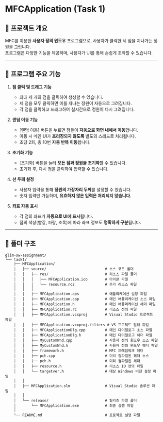 # MFCApplication (Task 1)

## 📑 프로젝트 개요
MFC를 이용한 **사용자 정의 윈도우** 프로그램으로, 사용자가 클릭한 세 점을 지나가는 정원을 그립니다.  
프로그램은 다양한 기능을 제공하며, 사용자가 UI를 통해 손쉽게 조작할 수 있습니다.

---

## 🚀 **프로그램 주요 기능**
1. **점 클릭 및 드래그 기능**
    - 최대 세 개의 점을 클릭하여 생성할 수 있습니다.
    - 세 점을 모두 클릭하면 이를 지나는 정원이 자동으로 그려집니다.
    - 각 점을 클릭하고 드래그하여 실시간으로 정원이 다시 그려집니다.

2. **랜덤 이동 기능**
    - [랜덤 이동] 버튼을 누르면 점들이 **자동으로 화면 내에서 이동**합니다.
    - 이동 시 메인 UI가 **프리징되지 않도록** 별도의 스레드로 처리됩니다.
    - 초당 2회, 총 10번 **자동 반복 이동**합니다.

3. **초기화 기능**
    - [초기화] 버튼을 눌러 **모든 점과 정원을 초기화**할 수 있습니다.
    - 초기화 후, 다시 점을 클릭하여 입력할 수 있습니다.

4. **선 두께 설정**
    - 사용자 입력을 통해 **정원의 가장자리 두께**를 설정할 수 있습니다.
    - 숫자 입력만 가능하며, **유효하지 않은 입력은 처리되지 않습니다**.

5. **좌표 자동 표시**
    - 각 점의 좌표가 **자동으로 UI에 표시**됩니다.
    - 점의 색상(빨강, 파랑, 초록)에 따라 좌표 정보도 **명확하게 구분**됩니다.

---

## 📂 **폴더 구조**
```plaintext
glim-sw-assignment/
└── task1/
    ├── MFCApplication/
    │   ├── source/                           # 소스 코드 폴더
    │   │   ├── res/                          # 리소스 파일 폴더
    │   │   │   ├── MFCApplication.ico        # 아이콘 파일
    │   │   │   └── resource.rc2              # 추가 리소스 파일
    │   │   │
    │   │   ├── MFCApplication.aps            # 애플리케이션 설정 파일
    │   │   ├── MFCApplication.cpp            # 메인 애플리케이션 소스 파일
    │   │   ├── MFCApplication.h              # 메인 애플리케이션 헤더 파일
    │   │   ├── MFCApplication.rc             # 리소스 정의 파일
    │   │   ├── MFCApplication.vcxproj        # Visual Studio 프로젝트 파일
    │   │   ├── MFCApplication.vcxproj.filters # VS 프로젝트 필터 파일
    │   │   ├── MFCApplicationDlg.cpp         # 메인 다이얼로그 소스 파일
    │   │   ├── MFCApplicationDlg.h           # 메인 다이얼로그 헤더 파일
    │   │   ├── MyCustomWnd.cpp               # 사용자 정의 윈도우 소스 파일
    │   │   ├── MyCustomWnd.h                 # 사용자 정의 윈도우 헤더 파일
    │   │   ├── framework.h                   # MFC 프레임워크 헤더
    │   │   ├── pch.cpp                       # 미리 컴파일된 헤더 소스
    │   │   ├── pch.h                         # 미리 컴파일된 헤더
    │   │   ├── resource.h                    # 리소스 ID 정의 파일
    │   │   └── targetver.h                   # 대상 Windows 버전 설정 파일
    │   │
    │   ├── MFCApplication.sln                # Visual Studio 솔루션 파일
    │   │
    │   └── release/                          # 릴리즈 파일 폴더
    │       └── MFCApplication.exe            # 최종 실행 파일
    │
    └── README.md                             # 프로젝트 설명 파일